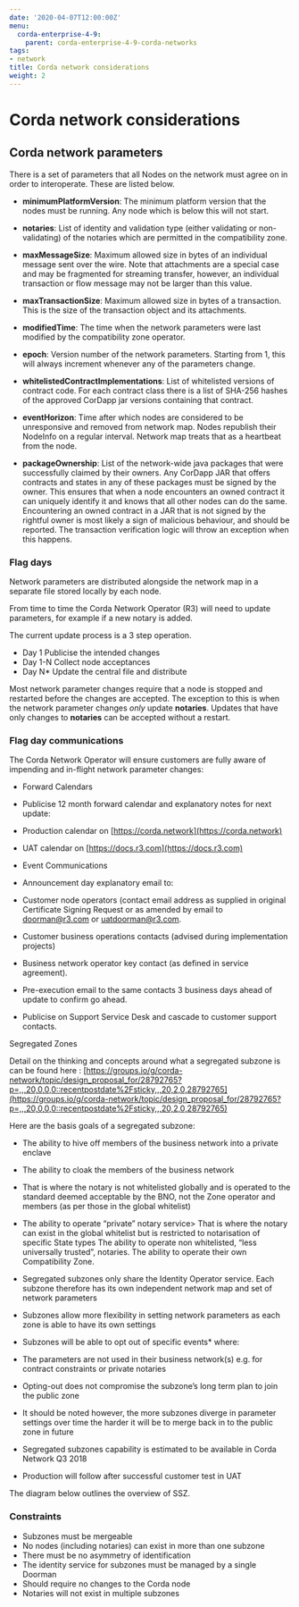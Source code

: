 ```yaml
---
date: '2020-04-07T12:00:00Z'
menu:
  corda-enterprise-4-9:
    parent: corda-enterprise-4-9-corda-networks
tags:
- network
title: Corda network considerations
weight: 2
---
```



# Corda network considerations


## Corda network parameters

There is a set of parameters that all Nodes on the network must agree on in order to interoperate. These are listed below.


* **minimumPlatformVersion**: 
The minimum platform version that the nodes must be running. Any node which is below this will not start.


* **notaries**: 
List of identity and validation type (either validating or non-validating) of the notaries which are permitted in the compatibility zone.


* **maxMessageSize**: 
Maximum allowed size in bytes of an individual message sent over the wire. Note that attachments are a special case and may be fragmented for streaming transfer, however, an individual transaction or flow message may not be larger than this value.


* **maxTransactionSize**: 
Maximum allowed size in bytes of a transaction. This is the size of the transaction object and its attachments.


* **modifiedTime**: 
The time when the network parameters were last modified by the compatibility zone operator.


* **epoch**: 
Version number of the network parameters. Starting from 1, this will always increment whenever any of the parameters change.


* **whitelistedContractImplementations**: 
List of whitelisted versions of contract code. For each contract class there is a list of SHA-256 hashes of the approved CorDapp jar versions containing that contract.


* **eventHorizon**: 
Time after which nodes are considered to be unresponsive and removed from network map. Nodes republish their NodeInfo on a regular interval. Network map treats that as a heartbeat from the node.


* **packageOwnership**: 
List of the network-wide java packages that were successfully claimed by their owners. Any CorDapp JAR that offers contracts and states in any of these packages must be signed by the owner. This ensures that when a node encounters an owned contract it can uniquely identify it and knows that all other nodes can do the same. Encountering an owned contract in a JAR that is not signed by the rightful owner is most likely a sign of malicious behaviour, and should be reported. The transaction verification logic will throw an exception when this happens.




### Flag days

Network parameters are distributed alongside the network map in a separate file stored locally by each node.

From time to time the Corda Network Operator (R3) will need to update parameters, for example if a new notary is added.

The current update process is a 3 step operation.


* Day 1 Publicise the intended changes
* Day 1-N Collect node acceptances
* Day N* Update the central file and distribute

Most network parameter changes require that a node is stopped and restarted before the changes are accepted. The exception to this is when the network parameter changes _only_ update **notaries**. Updates that have only changes to **notaries** can be accepted without a restart.


### Flag day communications

The Corda Network Operator will ensure customers are fully aware of impending and in-flight network parameter changes:


* Forward Calendars


* Publicise 12 month forward calendar and explanatory notes for next update:
* Production calendar on [https://corda.network](https://corda.network)
* UAT calendar on [https://docs.r3.com](https://docs.r3.com)


* Event Communications


* Announcement day explanatory email to:


* Customer node operators (contact email address as supplied in original Certificate Signing Request or as amended by email to [doorman@r3.com](mailto:doorman@r3.com) or [uatdoorman@r3.com](mailto:uatdoorman@r3.com).
* Customer business operations contacts (advised during implementation projects)
* Business network operator key contact (as defined in service agreement).


* Pre-execution email to the same contacts 3 business days ahead of update to confirm go ahead.
* Publicise on Support Service Desk and cascade to customer support contacts.

Segregated Zones

Detail on the thinking and concepts around what a segregated subzone is can be found here : [https://groups.io/g/corda-network/topic/design_proposal_for/28792765?p=,,,20,0,0,0::recentpostdate%2Fsticky,,,20,2,0,28792765](https://groups.io/g/corda-network/topic/design_proposal_for/28792765?p=,,,20,0,0,0::recentpostdate%2Fsticky,,,20,2,0,28792765)

Here are the basis goals of a segregated subzone:


* The ability to hive off members of the business network into a private enclave
* The ability to cloak the members of the business network
* That is where the notary is not whitelisted globally and is operated to the standard deemed acceptable by the BNO, not the Zone operator and members (as per those in the global whitelist)
* The ability to operate “private” notary service> 
That is where the notary can exist in the global whitelist but is restricted to notarisation of specific State types
The ability to operate non whitelisted, “less universally trusted”, notaries.
The ability to operate their own Compatibility Zone.

* Segregated subzones only share the Identity Operator service. Each subzone therefore has its own independent network map and set of network parameters
* Subzones allow more flexibility in setting network parameters as each zone is able to have its own settings
* Subzones will be able to opt out of specific events* where:


* The parameters are not used in their business network(s) e.g. for contract constraints or private notaries
* Opting-out does not compromise the subzone’s long term plan to join the public zone


* It should be noted however, the more subzones diverge in parameter settings over time the harder it will be to merge back in to the public zone in future
* Segregated subzones capability is estimated to be available in Corda Network Q3 2018
* Production will follow after successful customer test in UAT

The diagram below outlines the overview of SSZ.



### Constraints


* Subzones must be mergeable
* No nodes (including notaries) can exist in more than one subzone
* There must be no asymmetry of identification
* The identity service for subzones must be managed by a single Doorman
* Should require no changes to the Corda node
* Notaries will not exist in multiple subzones

